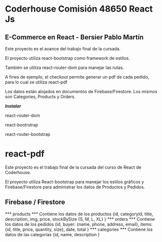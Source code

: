 # Coderhouse Comisión 48650 React Js

## E-Commerce en React - Bersier Pablo Martín

Este proyecto es el avance del trabajo final de la cursada.

El proyecto utiliza react-bootstrap como framework de estilos.

También se utiliza react-router-dom para manejar las rutas.

A fines de ejemplo, el checkout permite generar un pdf de cada pedido, para lo cual se utiliza react-pdf

Los datos están alojados en documentos de Firebase/Firestore. Los mismos son Categories, Products y Orders.

***Instalar***

react-router-dom

react-bootrstrap

react-router-bootstrap

react-pdf
=========

Este proyecto es el trabajo final de la cursada del curso de React de Coderhouse.

El proyecto utiliza React-bootstrap para manejar los estilos gráficos y Firebase/Firestore para administrar los datos de Productos y Pedidos.

## Firebase / Firestore
*** products *** Contiene los datos de los productos {id, categoryId, title, description, img, price, stockBySize {S, M, L, XL} }
*** orders *** Contiene los datos de los pedidos {id, buyer: {name, phone, address, email}, items:{id, title, price, quantity, size}, date, total }
*** categories *** Contiene los datos de las categorías {id, name, description }


